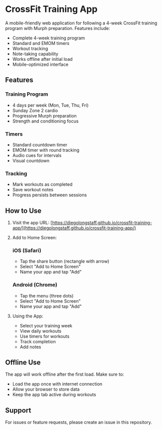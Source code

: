 # CrossFit Training App

A mobile-friendly web application for following a 4-week CrossFit training program with Murph preparation. Features include:
- Complete 4-week training program
- Standard and EMOM timers
- Workout tracking
- Note-taking capability
- Works offline after initial load
- Mobile-optimized interface

## Features

### Training Program
- 4 days per week (Mon, Tue, Thu, Fri)
- Sunday Zone 2 cardio
- Progressive Murph preparation
- Strength and conditioning focus

### Timers
- Standard countdown timer
- EMOM timer with round tracking
- Audio cues for intervals
- Visual countdown

### Tracking
- Mark workouts as completed
- Save workout notes
- Progress persists between sessions

## How to Use

1. Visit the app URL: [https://diegolongstaff.github.io/crossfit-training-app/](https://diegolongstaff.github.io/crossfit-training-app/)

2. Add to Home Screen:
   ### iOS (Safari)
   - Tap the share button (rectangle with arrow)
   - Select "Add to Home Screen"
   - Name your app and tap "Add"

   ### Android (Chrome)
   - Tap the menu (three dots)
   - Select "Add to Home Screen"
   - Name your app and tap "Add"

3. Using the App:
   - Select your training week
   - View daily workouts
   - Use timers for workouts
   - Track completion
   - Add notes

## Offline Use
The app will work offline after the first load. Make sure to:
- Load the app once with internet connection
- Allow your browser to store data
- Keep the app tab active during workouts

## Support
For issues or feature requests, please create an issue in this repository.
